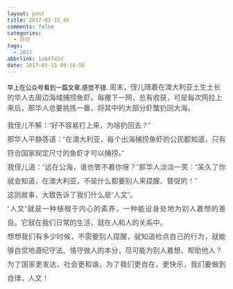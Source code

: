 ```yaml
---
layout: post
title: 2017-03-15_45
comments: false
categories:
  - 日记
tags:
  - 2017
abbrlink: 1ab47d2d
date: 2017-03-15 09:18:56
---
```


  早上在公众号看到一篇文章.感觉不错.
 <span style="color: #4e4e52; font-family: 'Hiragino Sans GB', 'Microsoft YaHei', Arial, sans-serif; font-size: 16px; text-align: justify; widows: 1;">周末，侄儿随着在澳大利亚土生土长的华人去周边海域捕捞鱼虾。每撒下一网，总有收获，可是每次网拉上来后，那华人总要挑拣一番，将其中的大部分虾蟹扔回大海。</span>
<p style="margin: 0px; padding: 0px; max-width: 100%; box-sizing: border-box; clear: both; min-height: 1em; color: #4e4e52; font-family: 'Hiragino Sans GB', 'Microsoft YaHei', Arial, sans-serif; font-size: 16px; line-height: 32px; text-align: justify; widows: 1; word-wrap: break-word !important;">我侄儿不解：&ldquo;好不容易打上来，为啥扔回去？&rdquo;
<p style="margin: 0px; padding: 0px; max-width: 100%; box-sizing: border-box; clear: both; min-height: 1em; color: #4e4e52; font-family: 'Hiragino Sans GB', 'Microsoft YaHei', Arial, sans-serif; font-size: 16px; line-height: 32px; text-align: justify; widows: 1; word-wrap: break-word !important;">那华人平静答道：&ldquo;在澳大利亚，每个出海捕捞鱼虾的公民都知道，只有符合国家规定尺寸的鱼虾才可以捕捞。&rdquo;
<p style="margin: 0px; padding: 0px; max-width: 100%; box-sizing: border-box; clear: both; min-height: 1em; color: #4e4e52; font-family: 'Hiragino Sans GB', 'Microsoft YaHei', Arial, sans-serif; font-size: 16px; line-height: 32px; text-align: justify; widows: 1; word-wrap: break-word !important;">我侄儿道：&ldquo;远在公海，谁也管不着你呀？&rdquo;那华人淡淡一笑：&ldquo;呆久了你就会知道，在澳大利亚，不是什么都要别人来提醒、督促的！&rdquo;
<p style="margin: 0px; padding: 0px; max-width: 100%; box-sizing: border-box; clear: both; min-height: 1em; color: #4e4e52; font-family: 'Hiragino Sans GB', 'Microsoft YaHei', Arial, sans-serif; font-size: 16px; line-height: 32px; text-align: justify; widows: 1; word-wrap: break-word !important;">这则故事，大致告诉了我们什么是&ldquo;人文&rdquo;。
<p style="margin: 0px; padding: 0px; max-width: 100%; box-sizing: border-box; clear: both; min-height: 1em; color: #4e4e52; font-family: 'Hiragino Sans GB', 'Microsoft YaHei', Arial, sans-serif; font-size: 16px; line-height: 32px; text-align: justify; widows: 1; word-wrap: break-word !important;">&ldquo;人文&rdquo;就是一种植根于内心的素养，一种能设身处地为别人着想的善良。它就在我们日常的生活，就在人和人的关系中。
<p style="margin: 0px; padding: 0px; max-width: 100%; box-sizing: border-box; clear: both; min-height: 1em; color: #4e4e52; font-family: 'Hiragino Sans GB', 'Microsoft YaHei', Arial, sans-serif; font-size: 16px; line-height: 32px; text-align: justify; widows: 1; word-wrap: break-word !important;">想想我们有多少时候，不需要别人提醒，就知道检点自己的行为，就能够自觉地遵纪守法、恪守做人的本分，尽可能为别人着想、帮助他人？
<p style="margin: 0px; padding: 0px; max-width: 100%; box-sizing: border-box; clear: both; min-height: 1em; color: #4e4e52; font-family: 'Hiragino Sans GB', 'Microsoft YaHei', Arial, sans-serif; font-size: 16px; line-height: 32px; text-align: justify; widows: 1; word-wrap: break-word !important;">为了国家更发达，社会更和谐，为了我们更自在，更快乐，我们要做到自律，人文！

